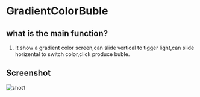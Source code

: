 # GradientColorBuble
## what is the main function?
 1. It show a gradient color screen,can slide vertical to tigger light,can slide horizental to switch color,click produce buble.

## Screenshot
![shot1](https://raw.githubusercontent.com/zhuxiaogit/GradientColorBuble/master/screenshot/1.gif)

